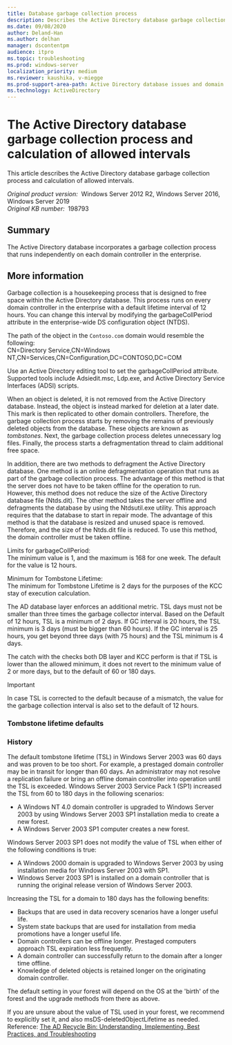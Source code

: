 ```yaml
---
title: Database garbage collection process
description: Describes the Active Directory database garbage collection process and calculation of allowed intervals.
ms.date: 09/08/2020
author: Deland-Han
ms.author: delhan
manager: dscontentpm
audience: itpro
ms.topic: troubleshooting
ms.prod: windows-server
localization_priority: medium
ms.reviewer: kaushika, v-miegge
ms.prod-support-area-path: Active Directory database issues and domain controller boot failures
ms.technology: ActiveDirectory
---
```

# The Active Directory database garbage collection process and calculation of allowed intervals

This article describes the Active Directory database garbage collection process and calculation of allowed intervals.

_Original product version:_ &nbsp;Windows Server 2012 R2, Windows Server 2016, Windows Server 2019  
_Original KB number:_ &nbsp;198793

## Summary

The Active Directory database incorporates a garbage collection process that runs independently on each domain controller in the enterprise.

## More information

Garbage collection is a housekeeping process that is designed to free space within the Active Directory database. This process runs on every domain controller in the enterprise with a default lifetime interval of 12 hours. You can change this interval by modifying the garbageCollPeriod attribute in the enterprise-wide DS configuration object (NTDS).

The path of the object in the `Contoso.com` domain would resemble the following:  
CN=Directory Service,CN=Windows NT,CN=Services,CN=Configuration,DC=CONTOSO,DC=COM

Use an Active Directory editing tool to set the garbageCollPeriod attribute. Supported tools include Adsiedit.msc, Ldp.exe, and Active Directory Service Interfaces (ADSI) scripts.

When an object is deleted, it is not removed from the Active Directory database. Instead, the object is instead marked for deletion at a later date. This mark is then replicated to other domain controllers. Therefore, the garbage collection process starts by removing the remains of previously deleted objects from the database. These objects are known as *tombstones*. Next, the garbage collection process deletes unnecessary log files. Finally, the process starts a defragmentation thread to claim additional free space.

In addition, there are two methods to defragment the Active Directory database. One method is an online defragmentation operation that runs as part of the garbage collection process. The advantage of this method is that the server does not have to be taken offline for the operation to run. However, this method does not reduce the size of the Active Directory database file (Ntds.dit). The other method takes the server offline and defragments the database by using the Ntdsutil.exe utility. This approach requires that the database to start in repair mode. The advantage of this method is that the database is resized and unused space is removed. Therefore, and the size of the Ntds.dit file is reduced. To use this method, the domain controller must be taken offline.

Limits for garbageCollPeriod:  
The minimum value is 1, and the maximum is 168 for one week. The default for the value is 12 hours.

Minimum for Tombstone Lifetime:  
The minimum for Tombstone Lifetime is 2 days for the purposes of the KCC stay of execution calculation.

The AD database layer enforces an additional metric. TSL days must not be smaller than three times the garbage collector interval. Based on the Default of 12 hours, TSL is a minimum of 2 days. If GC interval is 20 hours, the TSL minimum is 3 days (must be bigger than 60 hours). If the GC interval is 25 hours, you get beyond three days (with 75 hours) and the TSL minimum is 4 days.

The catch with the checks both DB layer and KCC perform is that if TSL is lower than the allowed minimum, it does not revert to the minimum value of 2 or more days, but to the default of 60 or 180 days.

> [!IMPORTANT]
> In case TSL is corrected to the default because of a mismatch, the value for the garbage collection interval is also set to the default of 12 hours.

### Tombstone lifetime defaults  

### History  

The default tombstone lifetime (TSL) in Windows Server 2003 was 60 days and was proven to be too short. For example, a prestaged domain controller may be in transit for longer than 60 days. An administrator may not resolve a replication failure or bring an offline domain controller into operation until the TSL is exceeded. Windows Server 2003 Service Pack 1 (SP1) increased the TSL from 60 to 180 days in the following scenarios:  

- A Windows NT 4.0 domain controller is upgraded to Windows Server 2003 by using Windows Server 2003 SP1 installation media to create a new forest.  
- A Windows Server 2003 SP1 computer creates a new forest.  

Windows Server 2003 SP1 does not modify the value of TSL when either of the following conditions is true:  

- A Windows 2000 domain is upgraded to Windows Server 2003 by using installation media for Windows Server 2003 with SP1.  
- Windows Server 2003 SP1 is installed on a domain controller that is running the original release version of Windows Server 2003.  

Increasing the TSL for a domain to 180 days has the following benefits:  

- Backups that are used in data recovery scenarios have a longer useful life.  
- System state backups that are used for installation from media promotions have a longer useful life.  
- Domain controllers can be offline longer. Prestaged computers approach TSL expiration less frequently.  
- A domain controller can successfully return to the domain after a longer time offline.  
- Knowledge of deleted objects is retained longer on the originating domain controller.  

The default setting in your forest will depend on the OS at the 'birth' of the forest and the upgrade methods from there as above.  

If you are unsure about the value of TSL used in your forest, we recommend to explicitly set it, and also msDS-deletedObjectLifetime as needed.  
Reference: [The AD Recycle Bin: Understanding, Implementing, Best Practices, and Troubleshooting](https://techcommunity.microsoft.com/t5/Ask-the-Directory-Services-Team/The-AD-Recycle-Bin-Understanding-Implementing-Best-Practices-and/ba-p/396944)  
